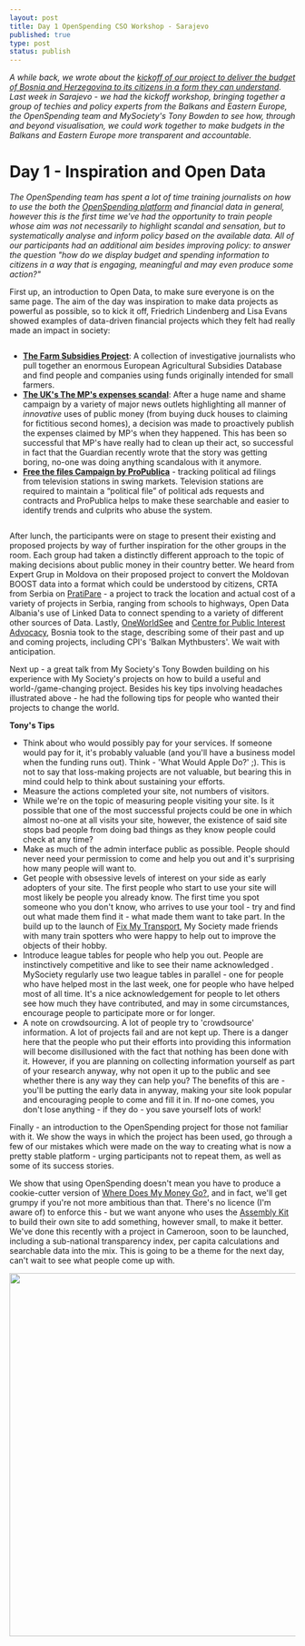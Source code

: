 ```yaml
---
layout: post
title: Day 1 OpenSpending CSO Workshop - Sarajevo
published: true
type: post
status: publish
---
```


*A while back, we wrote about the [kickoff of our project to deliver the budget of Bosnia and Herzegovina to its citizens in a form they can understand](http://openspending.org/blog/2012/09/26/Balkan-Budgets.html). Last week in Sarajevo - we had the kickoff workshop, bringing together a group of techies and policy experts from the Balkans and Eastern Europe, the OpenSpending team and MySociety's Tony Bowden to see how, through and beyond visualisation, we could work together to make budgets in the Balkans and Eastern Europe more transparent and accountable.*

# Day 1 - Inspiration and Open Data

<p>

<em>The OpenSpending team has spent a lot of time training journalists on how to use the both the <a href="http://openspending.org/">OpenSpending platform</a> and financial data in general, however this is the first time we've had the opportunity to train people whose aim was not necessarily to highlight scandal and sensation, but to systematically analyse and inform policy based on the available data. All of our participants had an additional aim besides improving policy: to answer the question "how do we display budget and spending information to citizens in a way that is engaging, meaningful and may even produce some action?"</em>

</p>

First up, an introduction to Open Data, to make sure everyone is on the same page. The aim of the day was inspiration to make data projects as powerful as possible, so to kick it off, Friedrich Lindenberg and Lisa Evans showed examples of data-driven financial projects which they felt had really made an impact in society:

<img alt="" src="http://farm9.staticflickr.com/8490/8220640734_aa4821d4cc_n.jpg" title="Slide from Tony Bowden's Talk: Remove Somone's Headache" class="pull-left" style="margin-right: 2em;" />

* **[The Farm Subsidies Project](http://farmsubsidies.org/)**: A collection of investigative journalists who pull together an enormous European Agricultural Subsidies Database and find people and companies using funds originally intended for small farmers.
* **[The UK's The MP's expenses scandal](http://en.wikipedia.org/wiki/United_Kingdom_parliamentary_expenses_scandal)**: After a huge name and shame campaign by a variety of major news outlets highlighting all manner of *innovative* uses of public money (from buying duck houses to claiming for fictitious second homes), a decision was made to proactively publish the expenses claimed by MP's when they happened. This has been so successful that MP's have really had to clean up their act, so successful in fact that the Guardian recently wrote that the story was getting boring, no-one was doing anything scandalous with it anymore.
* **[Free the files Campaign by ProPublica](http://www.propublica.org/series/free-the-files)** -  tracking political ad filings from television stations in swing markets. Television stations are required to maintain a “political file” of political ads requests and contracts and ProPublica helps to make these searchable and easier to identify trends and culprits who abuse the system.

<img alt="" src="http://farm9.staticflickr.com/8346/8220640856_2fb3098d1a_n.jpg" title="Slide from Tony Bowden's Talk: Give Somone a Headache" class="pull-right" style="margin-left: 1em;" />

After lunch, the participants were on stage to present their existing and proposed projects by way of further inspiration for the other groups in the room. Each group had taken a distinctly different approach to the topic of making decisions about public money in their country better. We heard from Expert Grup in Moldova on their proposed project to convert the Moldovan BOOST data into a format which could be understood by citizens, CRTA from Serbia on [PratiPare](http://www.pratipare.rs/) - a project to track the location and actual cost of a variety of projects in Serbia, ranging from schools to highways, Open Data Albania's use of Linked Data to connect spending to a variety of different other sources of Data. Lastly, [OneWorldSee](http://oneworldsee.org/) and [Centre for Public Interest Advocacy](http://cpi.ba/), Bosnia took to the stage, describing some of their past and up and coming projects, including CPI's 'Balkan Mythbusters'. We wait with anticipation.

Next up - a great talk from My Society's Tony Bowden building on his experience with My Society's projects on how to build a useful and world-/game-changing project. Besides his key tips involving headaches illustrated above - he had the following tips for people who wanted their projects to change the world.

<div class="well" 'markdown="1"'>

<strong>Tony's Tips</strong>
<ul>
<li>Think about who would possibly pay for your services. If someone would pay for it, it's probably valuable (and you'll have a business model when the funding runs out). Think - 'What Would Apple Do?' ;). This is not to say that loss-making projects are not valuable, but bearing this in mind could help to think about sustaining your efforts. </li>
<li>Measure the actions completed your site, not numbers of visitors.  </li>
<li> While we're on the topic of measuring people visiting your site. Is it possible that one of the most successful projects could be one in which almost no-one at all visits your site, however, the existence of said site stops bad people from doing bad things as they know people could check at any time?
<li> Make as much of the admin interface public as possible. People should never need your permission to come and help you out and it's surprising how many people will want to. </li>
<li> Get people with obsessive levels of interest on your side as early adopters of your site. The first people who start to use your site will most likely be people you already know. The first time you spot someone who you don't know, who arrives to use your tool - try and find out what made them find it - what made them want to take part. In the build up to the launch of <a href="http://www.fixmytransport.com/">Fix My Transport</a>, My Society made friends with many train spotters who were happy to help out to improve the objects of their hobby. </li>
<li>Introduce league tables for people who help you out. People are instinctively competitive and like to see their name acknowledged . MySociety regularly use two league tables in parallel - one for people who have helped most in the last week, one for people who have helped most of all time. It's a nice acknowledgement for people to let others see how much they have contributed, and may in some circumstances, encourage people to participate more or for longer. </li>
<li>A note on crowdsourcing. A lot of people try to 'crowdsource' information. A lot of projects fail and are not kept up. There is a danger here that the people who put their efforts into providing this information will become disillusioned with the fact that nothing has been done with it. However, if you are planning on collecting information yourself as part of your research anyway, why not open it up to the public and see whether there is any way they can help you? The benefits of this are - you'll be putting the early data in anyway, making your site look popular and encouraging people to come and fill it in. If no-one comes, you don't lose anything - if they do - you save yourself lots of work!</li>
</ul>
</div>

Finally - an introduction to the OpenSpending project for those not familiar with it. We show the ways in which the project has been used, go through a few of our mistakes which were made on the way to creating what is now a pretty stable platform - urging participants not to repeat them, as well as some of its success stories. 

We show that using OpenSpending doesn't mean you have to produce a cookie-cutter version of [Where Does My Money Go?](http://wheredoesmymoneygo.org/), and in fact, we'll get grumpy if you're not more ambitious than that. There's no licence (I'm aware of) to enforce this - but we want anyone who uses the [Assembly Kit](http://openspending.org/blog/2012/02/16/thekit.html) to build their own site to add something, however small, to make it better. We've done this recently with a project in Cameroon, soon to be launched, including a sub-national transparency index, per capita calculations and searchable data into the mix. This is going to be a theme for the next day, can't wait to see what people come up with.

<img alt="" src="http://farm9.staticflickr.com/8337/8220640914_0faabf2fd3_z.jpg" title="Make Something New" class="alignnone" width="640" height="640" />

